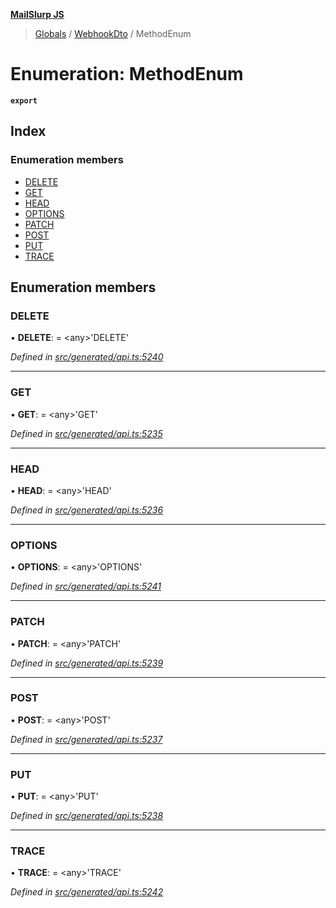 **[MailSlurp JS](../README.md)**

> [Globals](../README.md) / [WebhookDto](../modules/webhookdto.md) / MethodEnum

# Enumeration: MethodEnum

**`export`** 

## Index

### Enumeration members

* [DELETE](webhookdto.methodenum.md#delete)
* [GET](webhookdto.methodenum.md#get)
* [HEAD](webhookdto.methodenum.md#head)
* [OPTIONS](webhookdto.methodenum.md#options)
* [PATCH](webhookdto.methodenum.md#patch)
* [POST](webhookdto.methodenum.md#post)
* [PUT](webhookdto.methodenum.md#put)
* [TRACE](webhookdto.methodenum.md#trace)

## Enumeration members

### DELETE

•  **DELETE**:  = \<any>'DELETE'

*Defined in [src/generated/api.ts:5240](https://github.com/mailslurp/mailslurp-client/blob/67ec74c/src/generated/api.ts#L5240)*

___

### GET

•  **GET**:  = \<any>'GET'

*Defined in [src/generated/api.ts:5235](https://github.com/mailslurp/mailslurp-client/blob/67ec74c/src/generated/api.ts#L5235)*

___

### HEAD

•  **HEAD**:  = \<any>'HEAD'

*Defined in [src/generated/api.ts:5236](https://github.com/mailslurp/mailslurp-client/blob/67ec74c/src/generated/api.ts#L5236)*

___

### OPTIONS

•  **OPTIONS**:  = \<any>'OPTIONS'

*Defined in [src/generated/api.ts:5241](https://github.com/mailslurp/mailslurp-client/blob/67ec74c/src/generated/api.ts#L5241)*

___

### PATCH

•  **PATCH**:  = \<any>'PATCH'

*Defined in [src/generated/api.ts:5239](https://github.com/mailslurp/mailslurp-client/blob/67ec74c/src/generated/api.ts#L5239)*

___

### POST

•  **POST**:  = \<any>'POST'

*Defined in [src/generated/api.ts:5237](https://github.com/mailslurp/mailslurp-client/blob/67ec74c/src/generated/api.ts#L5237)*

___

### PUT

•  **PUT**:  = \<any>'PUT'

*Defined in [src/generated/api.ts:5238](https://github.com/mailslurp/mailslurp-client/blob/67ec74c/src/generated/api.ts#L5238)*

___

### TRACE

•  **TRACE**:  = \<any>'TRACE'

*Defined in [src/generated/api.ts:5242](https://github.com/mailslurp/mailslurp-client/blob/67ec74c/src/generated/api.ts#L5242)*
